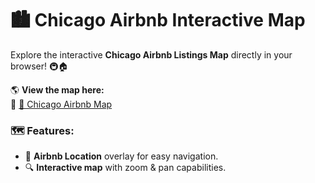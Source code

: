# 🏙️ Chicago Airbnb Interactive Map

Explore the interactive **Chicago Airbnb Listings Map** directly in your browser! 🚇🏠

🌎 **View the map here:**  
🔗 [📍 Chicago Airbnb Map](https://pngo1997.github.io/Chicago-Airbnb-Listings/)

### 🗺️ Features:
- 🚉 **Airbnb Location** overlay for easy navigation.
- 🔍 **Interactive map** with zoom & pan capabilities.
